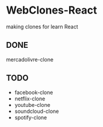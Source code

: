 # WebClones-React
making clones for learn React


DONE
--------
mercadolivre-clone




TODO
--------
* facebook-clone
* netflix-clone
* youtube-clone
* soundcloud-clone
* spotify-clone

